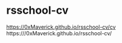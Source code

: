 # rsschool-cv
https://0xMaverick.github.io/rsschool-cv/cv
https:///0xMaverick.github.io/rsschool-cv/
